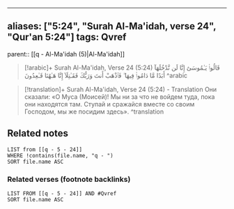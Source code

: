 
---
aliases: ["5:24", "Surah Al-Ma'idah, verse 24", "Qur'an 5:24"]
tags: Qvref
---

parent:: [[q - Al-Ma'idah (5)|Al-Ma'idah]]

> [!arabic]+ Surah Al-Ma'idah, Verse 24 (5:24)
> <span class="quran-arabic">قَالُوا۟ يَـٰمُوسَىٰٓ إِنَّا لَن نَّدْخُلَهَآ أَبَدًا مَّا دَامُوا۟ فِيهَا ۖ فَٱذْهَبْ أَنتَ وَرَبُّكَ فَقَـٰتِلَآ إِنَّا هَـٰهُنَا قَـٰعِدُونَ</span>
^arabic

> [!translation]+ Surah Al-Ma'idah, Verse 24 (5:24) - Translation
> Они сказали: «О Муса (Моисей)! Мы ни за что не войдем туда, пока они находятся там. Ступай и сражайся вместе со своим Господом, мы же посидим здесь».
^translation



## Related notes
```dataview
LIST from [[q - 5 - 24]]
WHERE !contains(file.name, "q - ")
SORT file.name ASC
```

### Related verses (footnote backlinks)
```dataview
LIST FROM [[q - 5 - 24]] AND #Qvref
SORT file.name ASC
```

